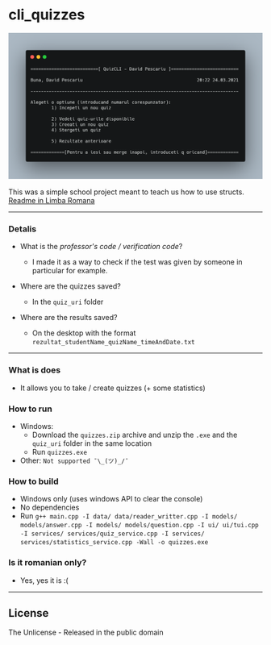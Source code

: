 # cli_quizzes 

![Picture with the main menu](main_menu.png)

This was a simple school project meant to teach us how to use structs. [Readme in Limba Romana](CITESTE-MA.md)

---

### Detalis

- What is the _professor's code / verification code_?
  - I made it as a way to check if the test was given by someone in particular 
  for example.

- Where are the quizzes saved?
  - In the `quiz_uri` folder

- Where are the results saved?
  - On the desktop with the format `rezultat_studentName_quizName_timeAndDate.txt`

---

### What is does
- It allows you to take / create quizzes (+ some statistics)

### How to run
- Windows:
  - Download the `quizzes.zip` archive and unzip the `.exe` and the `quiz_uri` folder in the same location
  - Run `quizzes.exe`
- Other: `Not supported ¯\_(ツ)_/¯`

### How to build
- Windows only (uses windows API to clear the console)
- No dependencies
- Run `g++ main.cpp -I data/ data/reader_writter.cpp -I models/ models/answer.cpp -I models/ models/question.cpp -I ui/ ui/tui.cpp -I services/ services/quiz_service.cpp -I services/ services/statistics_service.cpp -Wall -o quizzes.exe`

### Is it romanian only?
- Yes, yes it is :(

---

## License
The Unlicense - Released in the public domain
